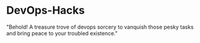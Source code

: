 # DevOps-Hacks
"Behold! A treasure trove of devops sorcery to vanquish those pesky tasks and bring peace to your troubled existence."
